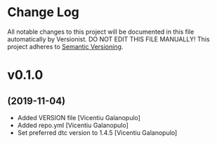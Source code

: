 # Change Log

All notable changes to this project will be documented in this file
automatically by Versionist. DO NOT EDIT THIS FILE MANUALLY!
This project adheres to [Semantic Versioning](http://semver.org/).

# v0.1.0
## (2019-11-04)

* Added VERSION file [Vicentiu Galanopulo]
* Added repo.yml [Vicentiu Galanopulo]
* Set preferred dtc version to 1.4.5 [Vicentiu Galanopulo]
